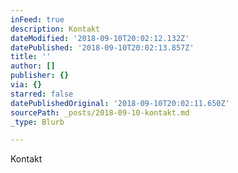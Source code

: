 ```yaml
---
inFeed: true
description: Kontakt
dateModified: '2018-09-10T20:02:12.132Z'
datePublished: '2018-09-10T20:02:13.857Z'
title: ''
author: []
publisher: {}
via: {}
starred: false
datePublishedOriginal: '2018-09-10T20:02:11.650Z'
sourcePath: _posts/2018-09-10-kontakt.md
_type: Blurb

---
```

Kontakt
